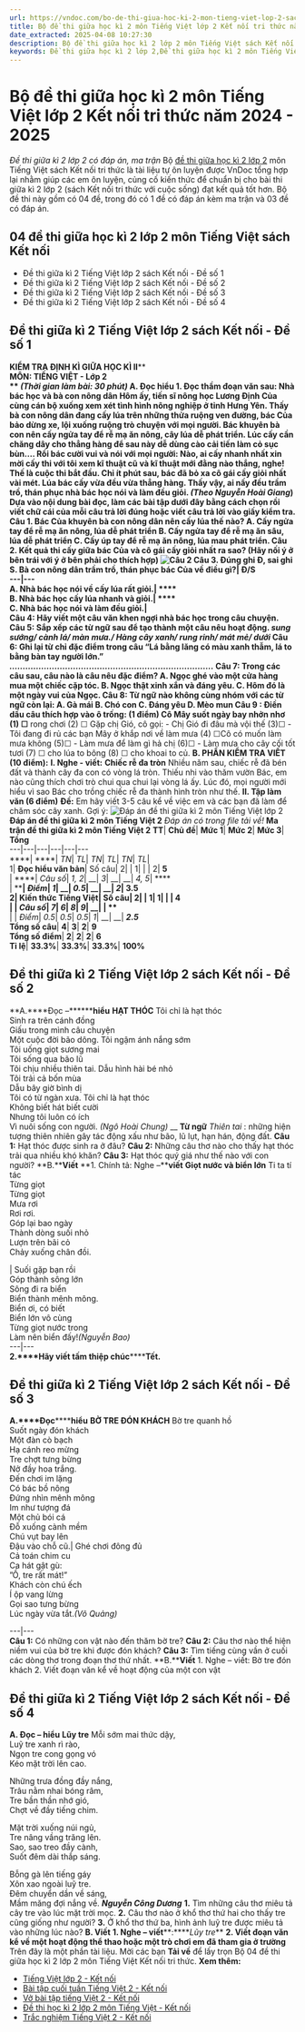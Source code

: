 ```yaml
---
url: https://vndoc.com/bo-de-thi-giua-hoc-ki-2-mon-tieng-viet-lop-2-sach-kn-256892
title: Bộ đề thi giữa học kì 2 môn Tiếng Việt lớp 2 Kết nối tri thức năm 2024 - 2025 - Đề thi giữa kì 2 lớp 2 có đáp án, ma trận - VnDoc.com
date_extracted: 2025-04-08 10:27:30
description: Bộ đề thi giữa học kì 2 lớp 2 môn Tiếng Việt sách Kết nối tri thức được biên soạn nhằm giúp các em HS củng cố và rèn luyện các kiến thức tiếng Việt 2 đã được học.
keywords: Đề thi giữa học kì 2 lớp 2,Đề thi giữa học kì 2 môn Tiếng Việt 2 sách Kết nối tri thức với cuộc sống,Đề kiểm tra giữa học kì 2 môn Tiếng Việt 2 sách Kết nối tri thức với cuộc sống,Đề kiểm tra giữa học kì 2 môn Tiếng Việt,Đề thi giữa học kì 2 môn Tiếng Việt,Đề thi giữa học kì 2 lớp 2 sách Kết nối tri thức
---
```


# Bộ đề thi giữa học kì 2 môn Tiếng Việt lớp 2 Kết nối tri thức năm 2024 - 2025
 _Đề thi giữa kì 2 lớp 2 có đáp án, ma trận_
Bộ [đề thi giữa học kì 2 lớp 2](<https://vndoc.com/de-thi-giua-ki-2-lop2>) môn Tiếng Việt  sách Kết nối tri thức là tài liệu tự ôn luyện được VnDoc tổng hợp lại nhằm giúp các em ôn luyện, củng cố kiến thức để chuẩn bị cho bài thi giữa kì 2 lớp 2 \(sách Kết nối tri thức với cuộc sống\) đạt kết quả tốt hơn. Bộ đề thi này gồm có 04 đề, trong đó có 1 đề có đáp án kèm ma trận và 03 đề có đáp án.
## 04 đề thi giữa học kì 2 lớp 2 môn Tiếng Việt sách Kết nối
  * Đề thi giữa kì 2 Tiếng Việt lớp 2 sách Kết nối - Đề số 1
  * Đề thi giữa kì 2 Tiếng Việt lớp 2 sách Kết nối - Đề số 2
  * Đề thi giữa kì 2 Tiếng Việt lớp 2 sách Kết nối - Đề số 3
  * Đề thi giữa kì 2 Tiếng Việt lớp 2 sách Kết nối - Đề số 4

## Đề thi giữa kì 2 Tiếng Việt lớp 2 sách Kết nối - Đề số 1
**KIỂM TRA ĐỊNH KÌ GIỮA HỌC KÌ II****  
****MÔN: TIẾNG VIỆT - Lớp 2  
** _\(Thời gian làm bài: 30 phút\)_
**A. Đọc hiểu**
**1\. Đọc thầm đoạn văn sau:**
**Nhà bác học và bà con nông dân**
Hôm ấy, tiến sĩ nông học Lương Định Của cùng cán bộ xuống xem xét tình hình nông nghiệp ở tỉnh Hưng Yên.
Thấy bà con nông dân đang cấy lúa trên những thửa ruộng ven đường, bác Của bảo dừng xe, lội xuống ruộng trò chuyện với mọi người. Bác khuyên bà con nên cấy ngửa tay để rễ mạ ăn nông, cây lúa dễ phát triển. Lúc cấy cần chăng dây cho thẳng hàng để sau này dễ dùng cào cải tiến làm cỏ sục bùn….
Rồi bác cười vui và nói với mọi người:
Nào, ai cấy nhanh nhất xin mời cấy thi với tôi xem kĩ thuật cũ và kĩ thuật mới đằng nào thắng, nghe\!
Thế là cuộc thi bắt đầu. Chỉ ít phút sau, bác đã bỏ xa cô gái cấy giỏi nhất vài mét. Lúa bác cấy vừa đều vừa thẳng hàng. Thấy vậy, ai nấy đều trầm trồ, thán phục nhà bác học nói và làm đều giỏi.
**_\(Theo Nguyễn Hoài Giang_**\)
**Dựa vào nội dung bài đọc, làm các bài tập dưới đây bằng cách chọn rồi viết chữ cái của mỗi câu trả lời đúng hoặc viết câu trả lời vào giấy kiểm tra.**
**Câu 1.** Bác Của khuyên bà con nông dân nên cấy lúa thế nào?
A. Cấy ngửa tay để rễ mạ ăn nông, lúa dễ phát triển
B. Cấy ngửa tay để rễ mạ ăn sâu, lúa dễ phát triển
C. Cấy úp tay để rễ mạ ăn nông, lúa mau phát triển.
**Câu 2.** Kết quả thi cấy giữa bác Của và cô gái cấy giỏi nhất ra sao? \(Hãy nối ý ở bên trái với ý ở bên phải cho thích hợp\)
**![Câu 2](https://i.vdoc.vn/data/image/2025/03/17/Tieng-Viet-2-3.jpg)**
**Câu 3.** Đúng ghi Đ, sai ghi S.
**Bà con nông dân trầm trồ, thán phục bác Của về điều gì?**| **Đ/S**  
---|---  
A. Nhà bác học nói về cấy lúa rất giỏi.| ****  
B. Nhà bác học cấy lúa nhanh và giỏi.| ****  
C. Nhà bác học nói và làm đều giỏi.|   
**Câu 4:** Hãy viết một câu văn khen ngợi nhà bác học trong câu chuyện.
**Câu 5:** Sắp xếp các từ ngữ sau để tạo thành một câu nêu hoạt động.
**_sung sướng/ cành lá/ màn mưa./ Hàng cây xanh/ rung rinh/ mát mẻ/ dưới_**
**Câu 6:** Ghi lại từ chỉ đặc điểm trong câu “Lá bằng lăng có màu xanh thẫm, lá to bằng bàn tay người lớn.” _………………………………………………………………….._
**Câu 7:** Trong các câu sau, câu nào là câu nêu đặc điểm?
A. Ngọc ghé vào một cửa hàng mua một chiếc cặp tóc.
B. Ngọc thật xinh xắn và đáng yêu.
C. Hôm đó là một ngày vui của Ngọc.
**Câu 8:** **Từ ngữ nào không cùng nhóm với các từ ngữ còn lại:**
A. Gà mái
B. Chó con
C. Đáng yêu
D. Mèo mun
**Câu 9** : Điền dấu câu thích hợp vào ô trống: \(1 điểm\)
Cô Mây suốt ngày bay nhởn nhơ \(1\) ☐**** rong chơi \(2\) ☐ Gặp chị Gió, cô gọi:
\- Chị Gió đi đâu mà vội thế \(3\)☐
\- Tôi đang đi rủ các bạn Mây ở khắp nơi về làm mưa \(4\) ☐Cô có muốn làm mưa không \(5\)☐
\- Làm mưa để làm gì hả chị \(6\)☐
\- Làm mưa cho cây cối tốt tươi \(7\) ☐ cho lúa to bông \(8\) ☐ cho khoai to củ.
**B. PHẦN KIỂM TRA VIẾT \(10 điểm\):**
**I. Nghe - viết:**
**Chiếc rễ đa tròn**
Nhiều năm sau, chiếc rễ đã bén đất và thành cây đa con có vòng lá tròn. Thiếu nhi vào thăm vườn Bác, em nào cũng thích chơi trò chui qua chui lại vòng lá ấy. Lúc đó, mọi người mới hiểu vì sao Bác cho trồng chiếc rễ đa thành hình tròn như thế.
**II. Tập làm văn \(6 điểm\)**
**Đề:** Em hãy viết 3-5 câu kể về việc em và các bạn đã làm để chăm sóc cây xanh.
Gợi ý:
![Đáp án đề thi giữa kì 2 môn Tiếng Việt lớp 2](https://i.vdoc.vn/data/image/2025/03/17/Tieng-Viet-2-2.jpg)
**Đáp án đề thi giữa kì 2 môn Tiếng Việt 2**
 _Đáp án có trong file tải về\!_
**Ma trận đề thi giữa kì 2 môn Tiếng Việt 2**
**TT**| **Chủ đề**| **Mức 1**| **Mức 2**| **Mức 3**| **Tổng**  
---|---|---|---|---|---  
****| ****| _TN_|  _TL_|  _TN_|  _TL_|  _TN_|  _TL_|   
1| **Đọc hiểu văn bản**|  Số câu| 2| | 1| | | 2| **5**  
| ****| _Câu số_|  _1, 2_|  __| _3_|  __| __| _4, 5_| ****  
| ****| _Điểm_|  _1_|  __| _0.5_|  __| __| _2_| **3.5**  
2| **Kiến thức Tiếng Việt**|  Số câu| 2| | 1| 1| | | **4**  
| |  _Câu số_|  _7_|  _6_|  _8_|  _9_|  __| __| **__**  
| | _Điểm_|  _0.5_|  _0.5_|  _0.5_|  _1_|  __| __| **_2.5_**  
**Tổng số câu**| **4**| **3**| **2**| **9**  
**Tổng số điểm**| **2**| **2**| **2**| **6**  
**Tỉ lệ**| **33.3%**| **33.3%**| **33.3%**| **100%**  
## Đề thi giữa kì 2 Tiếng Việt lớp 2 sách Kết nối - Đề số 2
**A.****Đọc –********hiểu**
**HẠT THÓC**
Tôi chỉ là hạt thóc  
Sinh ra trên cánh đồng  
Giấu trong mình câu chuyện  
Một cuộc đời bão dông.
Tôi ngậm ánh nắng sớm  
Tôi uống giọt sương mai  
Tôi sống qua bão lũ  
Tôi chịu nhiều thiên tai.
Dẫu hình hài bé nhỏ  
Tôi trải cả bốn mùa  
Dẫu bây giờ bình dị  
Tôi có từ ngàn xưa.
Tôi chỉ là hạt thóc  
Không biết hát biết cười  
Nhưng tôi luôn có ích  
Vì nuôi sống con người.
_\(Ngô Hoài Chung\)_
__
**Từ ngữ**
 _Thiên tai_ : những hiện tượng thiên nhiên gây tác động xấu như bão, lũ lụt, hạn hán, động đất.
**Câu 1:** Hạt thóc được sinh ra ở đâu?
**Câu 2:** Những câu thơ nào cho thấy hạt thóc trải qua nhiều khó khăn?
**Câu 3:** Hạt thóc quý giá như thế nào với con người?
**B.****Viết**
**1\. Chính tả: Nghe –****viết**
**Giọt nước và biển lớn**
Ti ta tí tác  
Từng giọt  
Từng giọt  
Mưa rơi  
Rơi rơi.  
Góp lại bao ngày  
Thành dòng suối nhỏ  
Lượn trên bãi cỏ  
Chảy xuống chân đồi.  
  
| Suối gặp bạn rồi  
Góp thành sông lớn  
Sông đi ra biển  
Biển thành mênh mông.  
Biển ơi, có biết  
Biển lớn vô cùng  
Từng giọt nước trong  
Làm nên biển đấy\!_\(Nguyễn Bao\)_  
---|---  
**2.****Hãy viết tấm thiệp chúc********Tết.**
## Đề thi giữa kì 2 Tiếng Việt lớp 2 sách Kết nối - Đề số 3
**A.****Đọc********hiểu**
**BỜ TRE ĐÓN KHÁCH**
Bờ tre quanh hồ  
Suốt ngày đón khách  
Một đàn cò bạch  
Hạ cánh reo mừng  
Tre chợt tưng bừng  
Nở đầy hoa trắng.  
Đến chơi im lặng  
Có bác bồ nông  
Đứng nhìn mênh mông  
Im như tượng đá  
Một chủ bói cá  
Đỗ xuống cành mềm  
Chú vụt bay lên  
Đậu vào chỗ cũ.| Ghé chơi đông đủ  
Cả toán chim cu  
Ca hát gật gù:  
”Ồ, tre rất mát\!”  
Khách còn chú ếch  
Í ộp vang lừng  
Gọi sao tưng bừng  
Lúc ngày vừa tắt._\(Võ Quảng\)_  

---|---  
**Câu 1:** Có những con vật nào đến thăm bờ tre?
**Câu 2:** Câu thơ nào thể hiện niềm vui của bờ tre khi được đón khách?
**Câu 3:** Tìm tiếng cùng vần ở cuối các dòng thơ trong đoạn thơ thứ nhất.
**B.****Viết**
1\. Nghe – viết: Bờ tre đón khách
2\. Viết đoạn văn kể về hoạt động của một con vật
## Đề thi giữa kì 2 Tiếng Việt lớp 2 sách Kết nối - Đề số 4
**A. Đọc – hiểu**
**Lũy tre**
Mỗi sớm mai thức dậy,   
Luỹ tre xanh rì rào,   
Ngọn tre cong gọng vó   
Kéo mặt trời lên cao.   
  
Những trưa đồng đầy nắng,   
Trâu nằm nhai bóng râm,   
Tre bần thần nhớ gió,   
Chợt về đầy tiếng chim.   
  
Mặt trời xuống núi ngủ,   
Tre nâng vầng trăng lên.   
Sao, sao treo đầy cành,   
Suốt đêm dài thắp sáng.   
  
Bỗng gà lên tiếng gáy   
Xôn xao ngoài luỹ tre.   
Đêm chuyển dần về sáng,   
Mầm măng đợi nắng về.
**_Nguyễn Công Dương_**
**1.** Tìm những câu thơ miêu tả cây tre vào lúc mặt trời mọc.
**2.** Câu thơ nào ở khổ thơ thứ hai cho thấy tre cũng giống như người?
**3.** Ở khổ thơ thứ ba, hình ảnh luỹ tre được miêu tả vào những lúc nào?
**B. Viết**
**1\. Nghe – viết****:****_Lũy tre_**
**2\. Viết đoạn văn kể về một hoạt động thể thao hoặc một trò chơi em đã tham gia ở trường**
Trên đây là một phần tài liệu.
Mời các bạn **Tải về** để lấy trọn Bộ 04 đề thi giữa học kì 2 lớp 2 môn Tiếng Việt Kết nối tri thức.
**Xem thêm:**
  * [Tiếng Việt lớp 2 - Kết nối](<https://vndoc.com/tieng-viet-lop2>)
  * [Bài tập cuối tuần Tiếng Việt 2 - Kết nối](<https://vndoc.com/bai-tap-cuoi-tuan-lop-2-mon-tieng-viet-kntt>)
  * [Vở bài tập tiếng Việt 2 - Kết nối](<https://vndoc.com/giai-vo-bai-tap-tieng-viet2>)
  * [Đề thi học kì 2 lớp 2 môn Tiếng Việt - Kết nối](<https://vndoc.com/de-thi-hoc-ki-2-lop-2-mon-tieng-viet>)
  * [Trắc nghiệm Tiếng Việt 2 - Kết nối](<https://vndoc.com/trac-nghiem-tieng-viet-lop-2-ket-noi-tri-thuc>)

